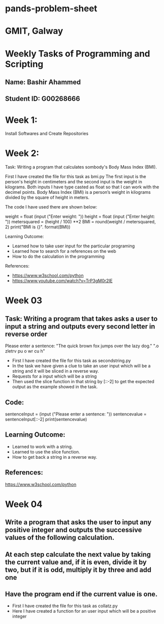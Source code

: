 # pands-problem-sheet
# GMIT, Galway

# Weekly Tasks of Programming and Scripting 

## Name: Bashir Ahammed 
## Student ID: G00268666


# Week 1:

Install Softwares and Create Repositories


# Week 2:

Task: Writing a program that calculates sombody's Body Mass Index (BMI). 

First I have created the file for this task as bmi.py
The first input is the person's height in centimeters and the second input is the weight in kilograms. Both inputs I have type casted as float so that I can work with the decimel points.
Body Mass Index (BMI) is a person’s weight in kilograms divided by the square of height in meters.

The code I have used there are shown below:

weight = float (input ("Enter weight: "))
height = float (input ("Enter height: ")) 
metersquared = (height / 100) **2
BMI = round(weight / metersquared, 2)
print("BMI is {}". format(BMI))

Learning Outcome:

* Learned how to take user input for the particular programing
* Learned how to search for a references on the web
* How to do the calculation in the programming

References:

* https://www.w3school.com/python
* https://www.youtube.com/watch?v=TrP3gM0r2IE



# Week 03

## Task: Writing a program that takes asks a user to input a string and outputs every second letter in reverse order
Please enter a sentence: "The quick brown fox jumps over the lazy dog."
".o zletrv pu o wr cu h"


* First I have created the file for this task as secondstring.py
* In the task we have given a clue to take an user input which will be a string and
it will be sliced in a reverse way.
* Requests for a input which will be a string
* Then used the slice function in that string by [::-2] to get the expected output as the example showed in the task. 

## Code:

sentenceInput = (input ("Please enter a sentence: "))
sentencevalue = sentenceInput[::-2]
print(sentencevalue)


## Learning Outcome:

* Learned to work with a string.
* Learned to use the slice function.
* How to get back a string in a reverse way.


## References:

https://www.w3school.com/python




# Week 04

## Write a program that asks the user to input any positive integer and outputs the successive values of the following calculation.
## At each step calculate the next value by taking the current value and, if it is even, divide it by two, but if it is odd, multiply it by three and add one
## Have the program end if the current value is one.


* First I have created the file for this task as collatz.py
* Here I have created a function for an user input which will be a positive integer













